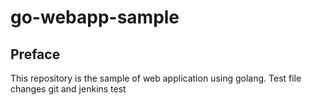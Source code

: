 # go-webapp-sample



## Preface
This repository is the sample of web application using golang.
Test file changes git and jenkins test
